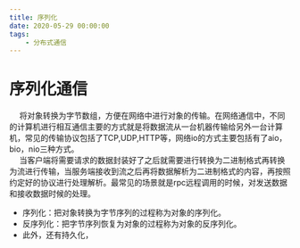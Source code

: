 ```yaml
---
title: 序列化
date: 2020-05-29 00:00:00
tags:
    - 分布式通信
---
```


# 序列化通信  

&emsp; 将对象转换为字节数组，方便在网络中进行对象的传输。在网络通信中，不同的计算机进行相互通信主要的方式就是将数据流从一台机器传输给另外一台计算机，常见的传输协议包括了TCP,UDP,HTTP等，网络io的方式主要包括有了aio，bio，nio三种方式。  
&emsp; 当客户端将需要请求的数据封装好了之后就需要进行转换为二进制格式再转换为流进行传输，当服务端接收到流之后再将数据解析为二进制格式的内容，再按照约定好的协议进行处理解析。最常见的场景就是rpc远程调用的时候，对发送数据和接收数据时候的处理。  

* 序列化：把对象转换为字节序列的过程称为对象的序列化。
* 反序列化：把字节序列恢复为对象的过程称为对象的反序列化。  
* 此外，还有持久化，

